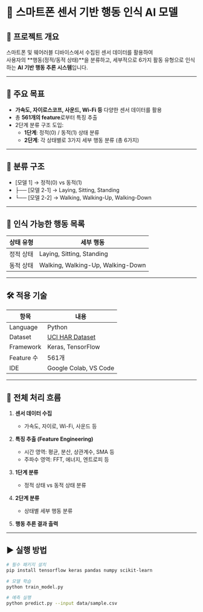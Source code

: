 # 📱 스마트폰 센서 기반 행동 인식 AI 모델

## 📌 프로젝트 개요

스마트폰 및 웨어러블 디바이스에서 수집된 센서 데이터를 활용하여  
사용자의 **행동(정적/동적 상태)**을 분류하고, 세부적으로 6가지 활동 유형으로 인식하는 **AI 기반 행동 추론 시스템**입니다.

---

## 🎯 주요 목표

- **가속도, 자이로스코프, 사운드, Wi-Fi 등** 다양한 센서 데이터를 활용
- 총 **561개의 feature**로부터 특징 추출
- 2단계 분류 구조 도입:
  - **1단계**: 정적(0) / 동적(1) 상태 분류
  - **2단계**: 각 상태별로 3가지 세부 행동 분류 (총 6가지)

---

## 🧠 분류 구조
- [모델 1] → 정적(0) vs 동적(1)
-   ├── [모델 2-1] → Laying, Sitting, Standing
-   └── [모델 2-2] → Walking, Walking-Up, Walking-Down

---

## 🧾 인식 가능한 행동 목록

| 상태 유형 | 세부 행동 |
|-----------|-----------|
| 정적 상태 | Laying, Sitting, Standing |
| 동적 상태 | Walking, Walking-Up, Walking-Down |

---

## 🛠️ 적용 기술

| 항목        | 내용 |
|-------------|------|
| Language    | Python |
| Dataset     | [UCI HAR Dataset](https://archive.ics.uci.edu/ml/datasets/human+activity+recognition+using+smartphones) |
| Framework   | Keras, TensorFlow |
| Feature 수  | 561개 |
| IDE         | Google Colab, VS Code |

---

## 🧬 전체 처리 흐름

1. **센서 데이터 수집**  
   - 가속도, 자이로, Wi-Fi, 사운드 등

2. **특징 추출 (Feature Engineering)**  
   - 시간 영역: 평균, 분산, 상관계수, SMA 등  
   - 주파수 영역: FFT, 에너지, 엔트로피 등

3. **1단계 분류**  
   - 정적 상태 vs 동적 상태 분류

4. **2단계 분류**  
   - 상태별 세부 행동 분류

5. **행동 추론 결과 출력**

---

## ▶️ 실행 방법

```bash
# 필수 패키지 설치
pip install tensorflow keras pandas numpy scikit-learn

# 모델 학습
python train_model.py

# 예측 실행
python predict.py --input data/sample.csv
